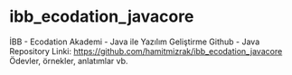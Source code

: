 # ibb_ecodation_javacore
İBB - Ecodation Akademi - Java ile Yazılım Geliştirme
Github - Java Repository Linki:
https://github.com/hamitmizrak/ibb_ecodation_javacore
Ödevler, örnekler, anlatımlar vb.
